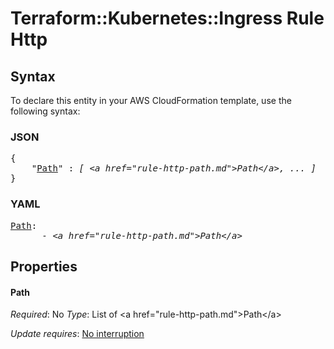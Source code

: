 # Terraform::Kubernetes::Ingress Rule Http

## Syntax

To declare this entity in your AWS CloudFormation template, use the following syntax:

### JSON

<pre>
{
    "<a href="#path" title="Path">Path</a>" : <i>[ &lt;a href=&#34;rule-http-path.md&#34;&gt;Path&lt;/a&gt;, ... ]</i>
}
</pre>

### YAML

<pre>
<a href="#path" title="Path">Path</a>: <i>
      - &lt;a href=&#34;rule-http-path.md&#34;&gt;Path&lt;/a&gt;</i>
</pre>

## Properties

#### Path

_Required_: No
_Type_: List of &lt;a href=&#34;rule-http-path.md&#34;&gt;Path&lt;/a&gt;

_Update requires_: [No interruption](https://docs.aws.amazon.com/AWSCloudFormation/latest/UserGuide/using-cfn-updating-stacks-update-behaviors.html#update-no-interrupt)

